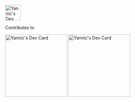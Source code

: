 <a href="https://app.daily.dev/yat"><img src="https://api.daily.dev/devcards/c038db52db7a4ef8a2aaf4f880aa7529.png?r=end" width="50" alt="Yannic's Dev Card"/></a>

Contributes to

<a href="https://melibo.de"><img src="https://q7m3v8j9.rocketcdn.me/wp-content/uploads/2021/06/MicrosoftTeams-image-Kopie-2.png" width="200" alt="Yannic's Dev Card"/></a>
<a href="https://deinchatbot.de"><img src="https://deinchatbot.de/wp-content/uploads/2019/06/cropped-logo_dein_chatbot_RGB_2_3750x780_transparent.png" width="200" alt="Yannic's Dev Card"/></a>
